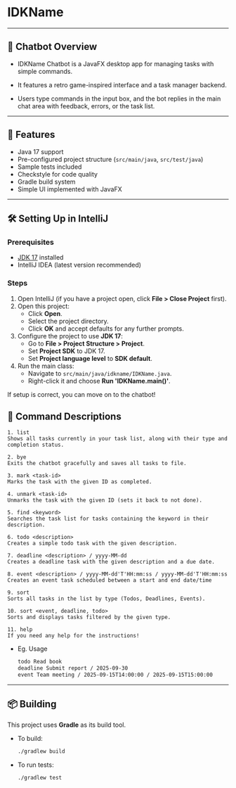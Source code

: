 # IDKName

---
## 🤖 Chatbot Overview

- IDKName Chatbot is a JavaFX desktop app for managing tasks with simple commands.

- It features a retro game-inspired interface and a task manager backend.

- Users type commands in the input box, and the bot replies in the main chat area with feedback, errors, or the task list.

---

## 🚀 Features
- Java 17 support
- Pre-configured project structure (`src/main/java`, `src/test/java`)
- Sample tests included
- Checkstyle for code quality
- Gradle build system
- Simple UI implemented with JavaFX

---

## 🛠️ Setting Up in IntelliJ

### Prerequisites
- [JDK 17](https://adoptium.net/) installed
- IntelliJ IDEA (latest version recommended)

### Steps
1. Open IntelliJ (if you have a project open, click **File > Close Project** first).
2. Open this project:
    - Click **Open**.
    - Select the project directory.
    - Click **OK** and accept defaults for any further prompts.
3. Configure the project to use **JDK 17**:
    - Go to **File > Project Structure > Project**.
    - Set **Project SDK** to JDK 17.
    - Set **Project language level** to **SDK default**.
4. Run the main class:
    - Navigate to `src/main/java/idkname/IDKName.java`.
    - Right-click it and choose **Run 'IDKName.main()'**.

If setup is correct, you can move on to the chatbot!


## 📖 Command Descriptions
```
1. list
Shows all tasks currently in your task list, along with their type and completion status.

2. bye
Exits the chatbot gracefully and saves all tasks to file.

3. mark <task-id>
Marks the task with the given ID as completed.

4. unmark <task-id>
Unmarks the task with the given ID (sets it back to not done).

5. find <keyword>
Searches the task list for tasks containing the keyword in their description.

6. todo <description>
Creates a simple todo task with the given description.

7. deadline <description> / yyyy-MM-dd
Creates a deadline task with the given description and a due date.

8. event <description> / yyyy-MM-dd'T'HH:mm:ss / yyyy-MM-dd'T'HH:mm:ss
Creates an event task scheduled between a start and end date/time

9. sort
Sorts all tasks in the list by type (Todos, Deadlines, Events).

10. sort <event, deadline, todo>
Sorts and displays tasks filtered by the given type.

11. help
If you need any help for the instructions!
```
- Eg. Usage
    ```bash
    todo Read book
    deadline Submit report / 2025-09-30
    event Team meeting / 2025-09-15T14:00:00 / 2025-09-15T15:00:00
---

## 📦 Building

This project uses **Gradle** as its build tool.

- To build: 
    ```bash
    ./gradlew build

- To run tests:
    ```bash
    ./gradlew test
